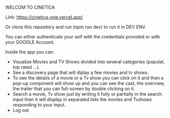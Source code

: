WELCOM TO CINETICA

Link: https://cinetica-one.vercel.app/

Or clone this repository and run (npm run dev) to run it in DEV ENV.

You can either authenticate your self with the credentials provided or with your GOOGLE Account.

Inside the app you can:
 - Visualize Movies and TV Shows divided into several categories (populat, top rated ...).
 - See a discovery page that will diplay a few movies and tv shows.
 - To see the details of a movie or a Tv show you can click on it and then a pop-up component will show up and you can see the cast, the overview, the trailer that you can full-screen by double clicking on it.
 - Search a movie, Tv show just by writing it fully or partially in the search input then it will display in separated lists the movies and Tvshows responding to your input.
 - Log out
